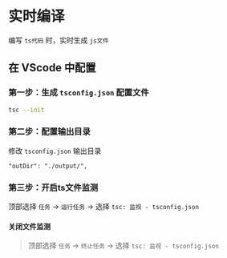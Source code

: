 # 实时编译

编写 `ts代码` 时，实时生成 `js文件`

## 在 VScode 中配置

### 第一步：生成 `tsconfig.json` 配置文件

```bash
tsc --init
```

### 第二步：配置输出目录

修改 `tsconfig.json` 输出目录

```
"outDir": "./output/",
```

### 第三步：开启ts文件监测

顶部选择 `任务` -> `运行任务` -> 选择 `tsc: 监视 - tsconfig.json`

#### 关闭文件监测

> 顶部选择 `任务` -> `终止任务` -> 选择 `tsc: 监视 - tsconfig.json`



